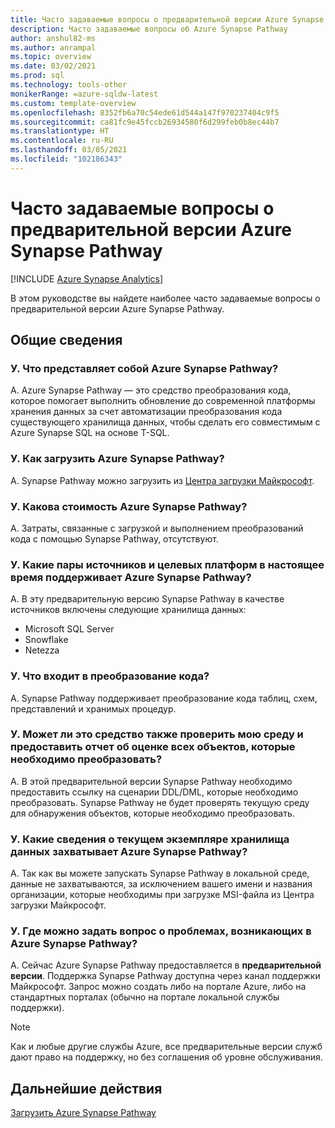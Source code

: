 ```yaml
---
title: Часто задаваемые вопросы о предварительной версии Azure Synapse Pathway
description: Часто задаваемые вопросы об Azure Synapse Pathway
author: anshul82-ms
ms.author: anrampal
ms.topic: overview
ms.date: 03/02/2021
ms.prod: sql
ms.technology: tools-other
monikerRange: =azure-sqldw-latest
ms.custom: template-overview
ms.openlocfilehash: 8352fb6a70c54ede61d544a147f970237404c9f5
ms.sourcegitcommit: ca81fc9e45fccb26934580f6d299feb0b8ec44b7
ms.translationtype: HT
ms.contentlocale: ru-RU
ms.lasthandoff: 03/05/2021
ms.locfileid: "102186343"
---
```

# <a name="azure-synapse-pathway-preview-faq"></a>Часто задаваемые вопросы о предварительной версии Azure Synapse Pathway
[!INCLUDE [Azure Synapse Analytics](../../includes/applies-to-version/asa.md)]

В этом руководстве вы найдете наиболее часто задаваемые вопросы о предварительной версии Azure Synapse Pathway.

## <a name="general"></a>Общие сведения

### <a name="q-what-is-azure-synapse-pathway"></a>У. Что представляет собой Azure Synapse Pathway?

A. Azure Synapse Pathway — это средство преобразования кода, которое помогает выполнить обновление до современной платформы хранения данных за счет автоматизации преобразования кода существующего хранилища данных, чтобы сделать его совместимым с Azure Synapse SQL на основе T-SQL.

### <a name="q-how-can-i-download-azure-synapse-pathway"></a>У. Как загрузить Azure Synapse Pathway?

A. Synapse Pathway можно загрузить из [Центра загрузки Майкрософт](https://aka.ms/synapse-pathway-download).

### <a name="q-how-much-does-azure-synapse-pathway-cost"></a>У. Какова стоимость Azure Synapse Pathway?

A. Затраты, связанные с загрузкой и выполнением преобразований кода с помощью Synapse Pathway, отсутствуют.

### <a name="q-what-sourcetarget-pairs-does-azure-synapse-pathway-currently-support"></a>У. Какие пары источников и целевых платформ в настоящее время поддерживает Azure Synapse Pathway?

A. В эту предварительную версию Synapse Pathway в качестве источников включены следующие хранилища данных:
- Microsoft SQL Server
- Snowflake
- Netezza

### <a name="q-what-is-included-as-part-of-the-code-conversion"></a>У. Что входит в преобразование кода?

A. Synapse Pathway поддерживает преобразование кода таблиц, схем, представлений и хранимых процедур.

### <a name="q-can-it-also-scan-my-environment-and-provide-an-assessment-report-of-all-the-objects-that-need-to-be-convertedtranslated"></a>У. Может ли это средство также проверить мою среду и предоставить отчет об оценке всех объектов, которые необходимо преобразовать?

A. В этой предварительной версии Synapse Pathway необходимо предоставить ссылку на сценарии DDL/DML, которые необходимо преобразовать. Synapse Pathway не будет проверять текущую среду для обнаружения объектов, которые необходимо преобразовать.

### <a name="q-what-information-does-azure-synapse-pathway-capture-about-my-current-data-warehouse-instance"></a>У. Какие сведения о текущем экземпляре хранилища данных захватывает Azure Synapse Pathway?

A. Так как вы можете запускать Synapse Pathway в локальной среде, данные не захватываются, за исключением вашего имени и названия организации, которые необходимы при загрузке MSI-файла из Центра загрузки Майкрософт.

### <a name="q-where-can-i-raise-issues-encountered-in-azure-synapse-pathway"></a>У. Где можно задать вопрос о проблемах, возникающих в Azure Synapse Pathway?

A. Сейчас Azure Synapse Pathway предоставляется в **предварительной версии**.   Поддержка Synapse Pathway доступна через канал поддержки Майкрософт. Запрос можно создать либо на портале Azure, либо на стандартных порталах (обычно на портале локальной службы поддержки).


> [!NOTE] 
> Как и любые другие службы Azure, все предварительные версии служб дают право на поддержку, но без соглашения об уровне обслуживания.

<!-- ### Troubleshooting and optimization

#### Q. Why do I see slow performance while running the code conversion?

#### Q. Translation of errors or unexpected results? -->

## <a name="next-steps"></a>Дальнейшие действия

[Загрузить Azure Synapse Pathway](synapse-pathway-download.md)